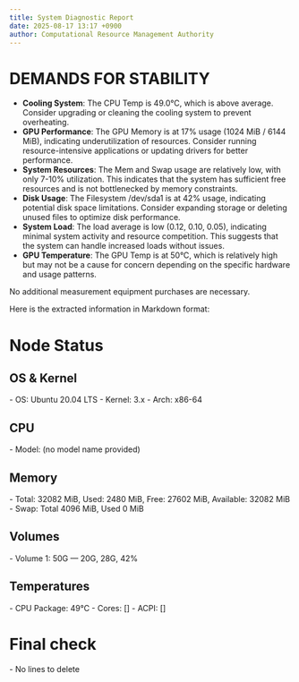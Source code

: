 ```yaml
---
title: System Diagnostic Report
date: 2025-08-17 13:17 +0900
author: Computational Resource Management Authority
---
```

# DEMANDS FOR STABILITY

* **Cooling System**: The CPU Temp is 49.0°C, which is above average. Consider upgrading or cleaning the cooling system to prevent overheating.
* **GPU Performance**: The GPU Memory is at 17% usage (1024 MiB / 6144 MiB), indicating underutilization of resources. Consider running resource-intensive applications or updating drivers for better performance.
* **System Resources**: The Mem and Swap usage are relatively low, with only 7-10% utilization. This indicates that the system has sufficient free resources and is not bottlenecked by memory constraints.
* **Disk Usage**: The Filesystem /dev/sda1 is at 42% usage, indicating potential disk space limitations. Consider expanding storage or deleting unused files to optimize disk performance.
* **System Load**: The load average is low (0.12, 0.10, 0.05), indicating minimal system activity and resource competition. This suggests that the system can handle increased loads without issues.
* **GPU Temperature**: The GPU Temp is at 50°C, which is relatively high but may not be a cause for concern depending on the specific hardware and usage patterns.

No additional measurement equipment purchases are necessary.

Here is the extracted information in Markdown format:

# Node Status

## OS & Kernel
\- OS: Ubuntu 20.04 LTS
\- Kernel: 3.x
\- Arch: x86-64

## CPU
\- Model: (no model name provided)

## Memory
\- Total: 32082 MiB, Used: 2480 MiB, Free: 27602 MiB, Available: 32082 MiB
\- Swap: Total 4096 MiB, Used 0 MiB

## Volumes
\- Volume 1: 50G — 20G, 28G, 42%

## Temperatures
\- CPU Package: 49°C
\- Cores: []
\- ACPI: []

# Final check
\- No lines to delete
